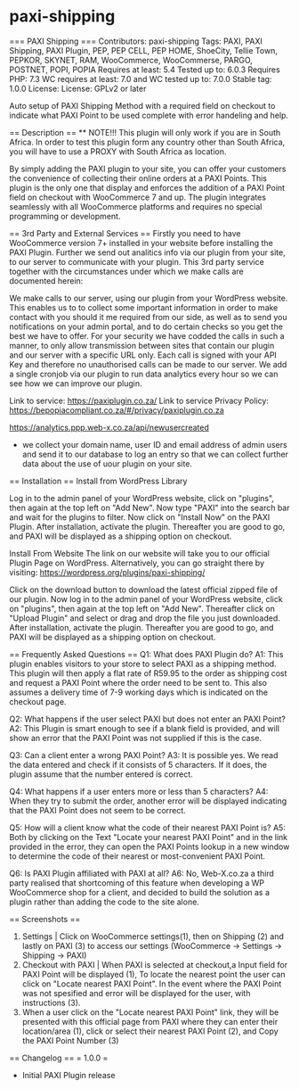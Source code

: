 # paxi-shipping
=== PAXI Shipping ===
Contributors: paxi-shipping
Tags: PAXI, PAXI Shipping, PAXI Plugin, PEP, PEP CELL, PEP HOME, ShoeCity, Tellie Town, PEPKOR, SKYNET, RAM, WooCommerce, WooCommerse, PARGO, POSTNET, POPI, POPIA
Requires at least: 5.4
Tested up to: 6.0.3
Requires PHP: 7.3
WC requires at least: 7.0 and WC tested up to: 7.0.0
Stable tag: 1.0.0
License: License: GPLv2 or later

Auto setup of PAXI Shipping Method with a required field on checkout to indicate what PAXI Point to be used complete with error handeling and help.


== Description ==
** NOTE!!! This plugin will only work if you are in South Africa. In order to test this plugin form any country other than South Africa, you will have to use a PROXY with South Africa as location.

By simply adding the PAXI plugin to your site, you can offer your customers the convenience of collecting their online orders at a PAXI Points.
This plugin is the only one that display and enforces the addition of a PAXI Point field on checkout with WooCommerce 7 and up.
The plugin integrates seamlessly with all WooCommerce platforms and requires no special programming or development.


== 3rd Party and External Services ==
Firstly you need to have WooCommerce version 7+ installed in your website before installing the PAXI Plugin.
Further we send out analitics info via our plugin from your site, to our server to communicate with your plugin. This 3rd party service together with the circumstances under which we make calls are documented herein:

We make calls to our server, using our plugin from your WordPress website. This enables us to to collect some important information in order to make contact with you should it me required from our side, as well as to send you notifications on your admin portal, and to do certain checks so you get the best we have to offer. For your security we have codded the calls in such a manner, to only allow transmission between sites that contain our plugin and our server with a specific URL only. Each call is signed with your API Key and therefore no unauthorised calls can be made to our server. We add a single cronjob via our plugin to run data analytics every hour so we can see how we can improve our plugin.

Link to service: https://paxiplugin.co.za/
Link to service Privacy Policy: https://bepopiacompliant.co.za/#/privacy/paxiplugin.co.za

https://analytics.ppp.web-x.co.za/api/newusercreated
- we collect your domain name, user ID and email address of admin users and send it to our database to log an entry so that we can collect further data about the use of uour plugin on your site.


== Installation ==
Install from WordPress Library

Log in to the admin panel of your WordPress website, click on "plugins", then again at the top left on "Add New".
Now type "PAXI" into the search bar and wait for the plugins to filter. Now click on "Install Now" on the PAXI Plugin. After installation, activate the plugin. Thereafter you are good to go, and PAXI will be displayed as a shipping option on checkout.

Install From Website
The link on our website will take you to our official Plugin Page on WordPress.
Alternatively, you can go straight there by visiting: https://wordpress.org/plugins/paxi-shipping/

Click on the download button to download the latest official zipped file of our plugin. Now log in to the admin panel of your WordPress website, click on "plugins", then again at the top left on "Add New". Thereafter click on "Upload Plugin" and select or drag and drop the file you just downloaded.
After installation, activate the plugin. Thereafter you are good to go, and PAXI will be displayed as a shipping option on checkout.


== Frequently Asked Questions ==
Q1: What does PAXI Plugin do?
A1: This plugin enables visitors to your store to select PAXI as a shipping method.
This plugin will then apply a flat rate of R59.95 to the order as shipping cost and request a PAXI Point where the order need to be sent to. This also assumes a delivery time of 7-9 working days which is indicated on the checkout page.

Q2: What happens if the user select PAXI but does not enter an PAXI Point?
A2: This Plugin is smart enough to see if a blank field is provided, and will show an error that the PAXI Point was not supplied if this is the case.

Q3: Can a client enter a wrong PAXI Point?
A3: It is possible yes. We read the data entered and check if it consists of 5 characters. If it does, the plugin assume that the number entered is correct.

Q4: What happens if a user enters more or less than 5 characters?
A4: When they try to submit the order, another error will be displayed indicating that the PAXI Point does not seem to be correct.

Q5: How will a client know what the code of their nearest PAXI Point is?
A5: Both by clicking on the Text "Locate your nearest PAXI Point" and in the link provided in the error, they can open the PAXI Points lookup in a new window to determine the code of their nearest or most-convenient PAXI Point.

Q6: Is PAXI Plugin affiliated with PAXI at all?
A6: No, Web-X.co.za a third party realised that shortcoming of this feature when developing a WP WooCommerce shop for a client, and decided to build the solution as a plugin rather than adding the code to the site alone.


== Screenshots ==
1. Settings | Click on WooCommerce settings(1), then  on Shipping (2) and lastly on PAXI (3) to access our settings (WooCommerce -> Settings -> Shipping -> PAXI)
2. Checkout with PAXI | When PAXI is selected at checkout,a  Input field for PAXI Point will be displayed (1), To locate the nearest point the user can click on "Locate nearest PAXI Point". In the event where the PAXI Point was not spesified and error will be displayed for the user, with instructions (3).
3. When a user click on the "Locate nearest PAXI Point" link, they will be presented with this official page from PAXI where they can enter their location/area (1), click or select their nearest PAXI Point (2), and Copy the PAXI Point Number (3)

== Changelog ==
= 1.0.0 =
* Initial PAXI Plugin release